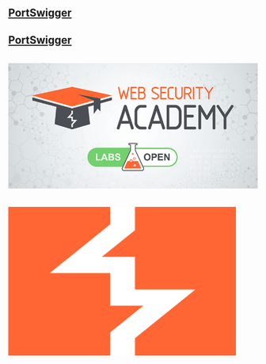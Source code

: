 ## [PortSwigger](https://portswigger.net/web-security/all-labs)

<p align="center">
  
  ## [PortSwigger](https://portswigger.net/web-security/all-labs)
  <br>
  <img src="https://raw.githubusercontent.com/Offensive-Penetration-Security/OPSEC-Academy/main/Authors_of_Tasks/PortSwigger/Docs/PortSwigger-Web-Security-Academy.png"><br><br></br>
  
  <img width="460" height="300" src="https://raw.githubusercontent.com/Offensive-Penetration-Security/OPSEC-Academy/main/Authors_of_Tasks/PortSwigger/Docs/InZ0OCwH_400x400.png">
</p>
